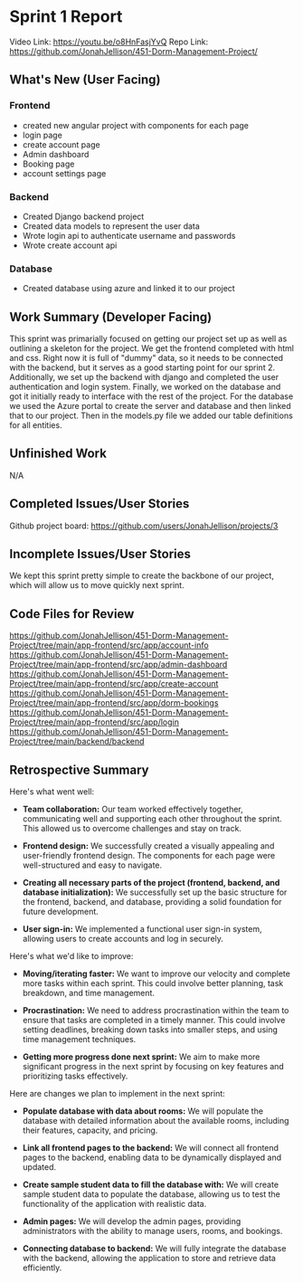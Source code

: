 
# Sprint 1 Report
Video Link: https://youtu.be/o8HnFasjYvQ
Repo Link: https://github.com/JonahJellison/451-Dorm-Management-Project/
## What's New (User Facing)
### Frontend
* created new angular project with components for each page
* login page
* create account page
* Admin dashboard
* Booking page
* account settings page
### Backend
* Created Django backend project
* Created data models to represent the user data
* Wrote login api to authenticate username and passwords
* Wrote create account api
### Database
* Created database using azure and linked it to our project
## Work Summary (Developer Facing)
This sprint was primarially focused on getting our project set up as well as outlining a skeleton 
for the project. We get the frontend completed with html and css. Right now it is full of "dummy" data,
so it needs to be connected with the backend, but it serves as a good starting point for our sprint 2. Additionally,
we set up the backend with django and completed the user authentication and login system. Finally, we worked on the 
database and got it initially ready to interface with the rest of the project. For the database we used the Azure
portal to create the server and database and then linked that to our project. Then in the models.py file we added our 
table definitions for all entities. 
## Unfinished Work
N/A
## Completed Issues/User Stories
Github project board: https://github.com/users/JonahJellison/projects/3
## Incomplete Issues/User Stories
We kept this sprint pretty simple to create the backbone of our project, which will allow
us to move quickly next sprint.
## Code Files for Review
https://github.com/JonahJellison/451-Dorm-Management-Project/tree/main/app-frontend/src/app/account-info
https://github.com/JonahJellison/451-Dorm-Management-Project/tree/main/app-frontend/src/app/admin-dashboard
https://github.com/JonahJellison/451-Dorm-Management-Project/tree/main/app-frontend/src/app/create-account
https://github.com/JonahJellison/451-Dorm-Management-Project/tree/main/app-frontend/src/app/dorm-bookings
https://github.com/JonahJellison/451-Dorm-Management-Project/tree/main/app-frontend/src/app/login
https://github.com/JonahJellison/451-Dorm-Management-Project/tree/main/backend/backend
## Retrospective Summary
Here's what went well:

*   **Team collaboration:** Our team worked effectively together, communicating well and supporting each other throughout the sprint. This allowed us to overcome challenges and stay on track.

*   **Frontend design:** We successfully created a visually appealing and user-friendly frontend design. The components for each page were well-structured and easy to navigate.

*   **Creating all necessary parts of the project (frontend, backend, and database initialization):** We successfully set up the basic structure for the frontend, backend, and database, providing a solid foundation for future development.

*   **User sign-in:** We implemented a functional user sign-in system, allowing users to create accounts and log in securely.

Here's what we'd like to improve:

*   **Moving/iterating faster:** We want to improve our velocity and complete more tasks within each sprint. This could involve better planning, task breakdown, and time management.

*   **Procrastination:** We need to address procrastination within the team to ensure that tasks are completed in a timely manner. This could involve setting deadlines, breaking down tasks into smaller steps, and using time management techniques.

*   **Getting more progress done next sprint:** We aim to make more significant progress in the next sprint by focusing on key features and prioritizing tasks effectively.

Here are changes we plan to implement in the next sprint:

*   **Populate database with data about rooms:** We will populate the database with detailed information about the available rooms, including their features, capacity, and pricing.

*   **Link all frontend pages to the backend:** We will connect all frontend pages to the backend, enabling data to be dynamically displayed and updated.

*   **Create sample student data to fill the database with:** We will create sample student data to populate the database, allowing us to test the functionality of the application with realistic data.

*   **Admin pages:** We will develop the admin pages, providing administrators with the ability to manage users, rooms, and bookings.

*   **Connecting database to backend:** We will fully integrate the database with the backend, allowing the application to store and retrieve data efficiently.

